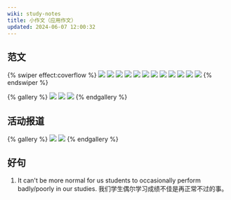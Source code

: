 ```yaml
---
wiki: study-notes
title: 小作文（应用作文）
updated: 2024-06-07 12:00:32
---
```


## 范文

{% swiper effect:coverflow %}
![](https://onep.hzchu.top/mount/pic/myself/materials/英语小作文/IMG_20240405_0001.avif?fmt=avif)
![](https://onep.hzchu.top/mount/pic/myself/materials/英语小作文/IMG_20240405_0002.avif?fmt=avif)
![](https://onep.hzchu.top/mount/pic/myself/materials/英语小作文/IMG_20240405_0003.avif?fmt=avif)
![](https://onep.hzchu.top/mount/pic/myself/materials/英语小作文/IMG_20240405_0004.avif?fmt=avif)
![](https://onep.hzchu.top/mount/pic/myself/materials/英语小作文/IMG_20240405_0005.avif?fmt=avif)
![](https://onep.hzchu.top/mount/pic/myself/materials/英语小作文/IMG_20240405_0006.avif?fmt=avif)
![](https://onep.hzchu.top/mount/pic/myself/materials/英语小作文/IMG_20240405_0007.avif?fmt=avif)
![](https://onep.hzchu.top/mount/pic/myself/materials/英语小作文/IMG_20240405_0008.avif?fmt=avif)
![](https://onep.hzchu.top/mount/pic/myself/materials/英语小作文/IMG_20240405_0009.avif?fmt=avif)
![](https://onep.hzchu.top/mount/pic/myself/materials/英语小作文/IMG_20240405_0010.avif?fmt=avif)
![](https://onep.hzchu.top/mount/pic/myself/materials/英语小作文/IMG_20240405_0011.avif?fmt=avif)
![](https://onep.hzchu.top/mount/pic/myself/materials/英语小作文/IMG_20240405_0012.avif?fmt=avif)
{% endswiper %}

{% gallery %}
![](https://onep.hzchu.top/mount/pic/myself/materials/英语小作文/13_zjby_8_0811103224.avif?fmt=avif)
![](https://onep.hzchu.top/mount/pic/myself/materials/英语小作文/13_zjsyzx_12_0882214038.avif?fmt=avif)
![](https://onep.hzchu.top/mount/pic/myself/materials/英语小作文/135_zjcwsyxx_17_0803107863.avif?fmt=avif)
{% endgallery %}

## 活动报道

{% gallery %}
![](https://onep.hzchu.top/mount/pic/myself/materials/英语应用文写作-活动报道/IMG_20240405_0001.avif?fmt=avif)
![](https://onep.hzchu.top/mount/pic/myself/materials/英语应用文写作-活动报道/IMG_20240405_0002.avif?fmt=webp)
{% endgallery %}

## 好句

1. It can't be more normal for us students to occasionally perform badly/poorly in our studies. 我们学生偶尔学习成绩不佳是再正常不过的事。
